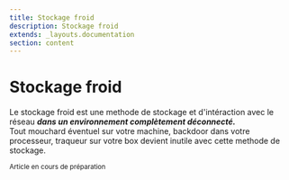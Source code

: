 ```yaml
---
title: Stockage froid
description: Stockage froid
extends: _layouts.documentation
section: content
---
```


# Stockage froid

Le stockage froid est une methode de stockage et d'intéraction avec le réseau ***dans un environnement complètement déconnecté.***  
Tout mouchard éventuel sur votre machine, backdoor dans votre processeur, traqueur sur votre box devient inutile avec cette methode de stockage.  
<!-- 
## Prérequis

* une clé USB, dans laquel on va garder les fichiers binaires de Monero. On va par la suite garder à l'interieur les ***sorties*** et les ***signatures de transaction***
* un système live, au hasard, TAILS.
 -->

 <small>Article en cours de préparation</small>